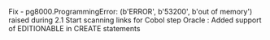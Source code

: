 Fix - pg8000.ProgrammingError: (b'ERROR', b'53200', b'out of memory') raised during 2.1 Start scanning links for Cobol step
Oracle : Added support of EDITIONABLE in CREATE statements